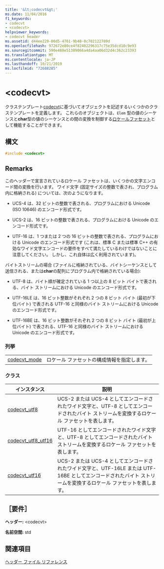 ```yaml
---
title: '&lt;codecvt&gt;'
ms.date: 11/04/2016
f1_keywords:
- codecvt
- <codecvt>
helpviewer_keywords:
- codecvt header
ms.assetid: d44ee229-00d5-4761-9b48-0c702122789d
ms.openlocfilehash: 972672e80ce4f82402296317c75e35dcd10c9e93
ms.sourcegitcommit: 590e488e51389066a4da4aa06d32d4c362c23393
ms.translationtype: MT
ms.contentlocale: ja-JP
ms.lasthandoff: 10/21/2019
ms.locfileid: "72688285"
---
```

# <a name="ltcodecvtgt"></a>&lt;codecvt&gt;

クラステンプレート[codecvt](../standard-library/codecvt-class.md)に基づいてオブジェクトを記述するいくつかのクラステンプレートを定義します。 これらのオブジェクトは、`Elem` 型の値のシーケンスと**char**型の値のシーケンスとの間の変換を制御する[ロケールファセット](../standard-library/locale-class.md#facet_class)として機能することができます。

## <a name="syntax"></a>構文

```cpp
#include <codecvt>
```

## <a name="remarks"></a>Remarks

このヘッダーで宣言されているロケール ファセットは、いくつかの文字エンコード間の変換を行います。 ワイド文字 (固定サイズの整数で表され、プログラム内に格納される) については、次のようになります。

- UCS-4 は、32 ビットの整数で表される、プログラムにおける Unicode (ISO 10646) のエンコード形式です。

- UCS-2 は、16 ビットの整数で表される、プログラムにおける Unicode のエンコード形式です。

- UTF-16 は、1 つまたは 2 つの 16 ビットの整数で表される、プログラムにおける Unicode のエンコード形式です (これは、標準 C または標準 C++ の有効なワイド文字エンコードの要件をすべて満たしているわけではないことに注意してください。 しかし、これ自体は広く利用されています)。

バイトストリームの場合 (ファイルに格納されている、バイトシーケンスとして送信される、または**char**の配列にプログラム内で格納されている場合):

- UTF-8 は、バイト順が確定されている 1 つ以上の 8 ビット バイトで表される、バイト ストリームにおける Unicode のエンコード形式です。

- UTF-16LE は、16 ビット整数がそれぞれ 2 つの 8 ビット バイト (最初が下位バイト) で表される UTF-16 と同様のバイト ストリームにおける Unicode のエンコード形式です。

- UTF-16BE は、16 ビット整数がそれぞれ 2 つの 8 ビット バイト (最初が上位バイト) で表される、UTF-16 と同様のバイト ストリームにおける Unicode のエンコード形式です。

### <a name="enumerations"></a>列挙

|||
|-|-|
|[codecvt_mode](../standard-library/codecvt-enums.md#codecvt_mode)|ロケール ファセットの構成情報を指定します。|

### <a name="classes"></a>クラス

|インスタンス|説明|
|-|-|
|[codecvt_utf8](codecvt-utf8-class.md)|UCS-2 または UCS-4 としてエンコードされたワイド文字と、UTF-8 としてエンコードされたバイト ストリームを変換するロケール ファセットを表します。|
|[codecvt_utf8_utf16](codecvt-utf8-utf16-class.md)|UTF-16 としてエンコードされたワイド文字と、UTF-8 としてエンコードされたバイト ストリームを変換するロケール ファセットを表します。|
|[codecvt_utf16](codecvt-utf16-class.md)|UCS-2 または UCS-4 としてエンコードされたワイド文字と、UTF-16LE または UTF-16BE としてエンコードされたバイト ストリームを変換するロケール ファセットを表します。|

## <a name="requirements"></a>［要件］

**ヘッダー:** \<codecvt>

**名前空間:** std

## <a name="see-also"></a>関連項目

[ヘッダー ファイル リファレンス](../standard-library/cpp-standard-library-header-files.md)
